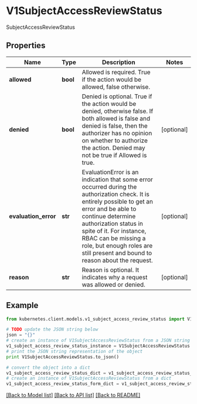 # V1SubjectAccessReviewStatus

SubjectAccessReviewStatus

## Properties
Name | Type | Description | Notes
------------ | ------------- | ------------- | -------------
**allowed** | **bool** | Allowed is required. True if the action would be allowed, false otherwise. | 
**denied** | **bool** | Denied is optional. True if the action would be denied, otherwise false. If both allowed is false and denied is false, then the authorizer has no opinion on whether to authorize the action. Denied may not be true if Allowed is true. | [optional] 
**evaluation_error** | **str** | EvaluationError is an indication that some error occurred during the authorization check. It is entirely possible to get an error and be able to continue determine authorization status in spite of it. For instance, RBAC can be missing a role, but enough roles are still present and bound to reason about the request. | [optional] 
**reason** | **str** | Reason is optional.  It indicates why a request was allowed or denied. | [optional] 

## Example

```python
from kubernetes.client.models.v1_subject_access_review_status import V1SubjectAccessReviewStatus

# TODO update the JSON string below
json = "{}"
# create an instance of V1SubjectAccessReviewStatus from a JSON string
v1_subject_access_review_status_instance = V1SubjectAccessReviewStatus.from_json(json)
# print the JSON string representation of the object
print V1SubjectAccessReviewStatus.to_json()

# convert the object into a dict
v1_subject_access_review_status_dict = v1_subject_access_review_status_instance.to_dict()
# create an instance of V1SubjectAccessReviewStatus from a dict
v1_subject_access_review_status_form_dict = v1_subject_access_review_status.from_dict(v1_subject_access_review_status_dict)
```
[[Back to Model list]](../README.md#documentation-for-models) [[Back to API list]](../README.md#documentation-for-api-endpoints) [[Back to README]](../README.md)



